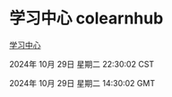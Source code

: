 # 学习中心 colearnhub
[学习中心](http://219.139.197.74:56308/colearnhub/)

2024年 10月 29日 星期二 22:30:02 CST

2024年 10月 29日 星期二 14:30:02 GMT
